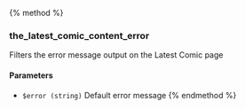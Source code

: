 {% method %}
### the_latest_comic_content_error
Filters the error message output on the Latest Comic page

#### Parameters
* `$error (string)` Default error message
{% endmethod %}

